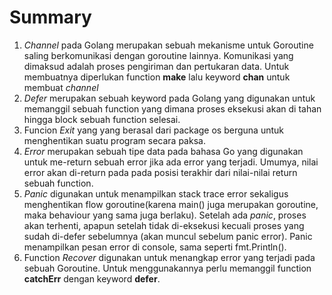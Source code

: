 # Summary
1. _Channel_ pada Golang merupakan sebuah mekanisme untuk Goroutine saling berkomunikasi dengan goroutine lainnya. Komunikasi yang dimaksud adalah proses pengiriman dan pertukaran data. Untuk membuatnya diperlukan function __make__ lalu keyword __chan__ untuk membuat _channel_
2. _Defer_ merupakan sebuah keyword pada Golang yang digunakan untuk memanggil sebuah function yang dimana proses eksekusi akan di tahan hingga block sebuah function selesai.
3. Funcion _Exit_ yang yang berasal dari package os berguna untuk menghentikan suatu program secara paksa.
4. _Error_ merupakan sebuah tipe data pada bahasa Go yang digunakan untuk me-return sebuah error jika ada error yang terjadi. Umumya, nilai error akan di-return pada pada posisi terakhir dari nilai-nilai return sebuah function.
5. _Panic_ digunakan untuk menampilkan stack trace error sekaligus menghentikan flow goroutine(karena main() juga merupakan goroutine, maka behaviour yang sama juga berlaku). Setelah ada _panic_, proses akan terhenti, apapun setelah tidak di-eksekusi kecuali proses yang sudah di-defer sebelumnya (akan muncul sebelum panic error). Panic menampilkan pesan error di console, sama seperti fmt.Println().
6. Function _Recover_ digunakan untuk menangkap error yang terjadi pada sebuah Goroutine. Untuk menggunakannya perlu memanggil function __catchErr__ dengan keyword __defer__.